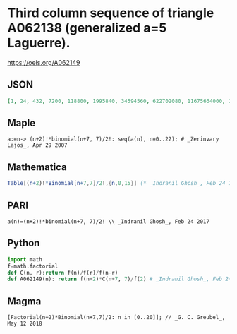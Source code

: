 # Third column sequence of triangle A062138 \(generalized a\=5 Laguerre\)\.
https://oeis.org/A062149
## JSON
```JSON
[1, 24, 432, 7200, 118800, 1995840, 34594560, 622702080, 11675664000, 228324096000, 4657811558400, 99084354969600, 2196369868492800, 50685458503680000, 1216451004088320000, 30330178368602112000]
```
## Maple
```Maple
a:=n-> (n+2)!*binomial(n+7, 7)/2!: seq(a(n), n=0..22); # _Zerinvary Lajos_, Apr 29 2007
```
## Mathematica
```Mathematica
Table[(n+2)!*Binomial[n+7,7]/2!,{n,0,15}] (* _Indranil Ghosh_, Feb 24 2017 *)
```
## PARI
```PARI
a(n)=(n+2)!*binomial(n+7, 7)/2! \\ _Indranil Ghosh_, Feb 24 2017
```
## Python
```Python
import math
f=math.factorial
def C(n, r):return f(n)/f(r)/f(n-r)
def A062149(n): return f(n+2)*C(n+7, 7)/f(2) # _Indranil Ghosh_, Feb 24 2017
```
## Magma
```Magma
[Factorial(n+2)*Binomial(n+7,7)/2: n in [0..20]]; // _G. C. Greubel_, May 12 2018
```
